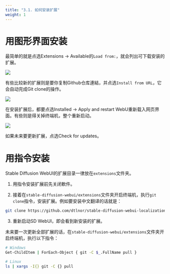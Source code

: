 ```yaml
---
title: "3.1. 如何安装扩展"
weight: 1
---
```



# 用图形界面安装

最简单的就是点选Extensions → Available的`Load from:`，就会列出可下载安装的扩展。

![](../../../images/FwlfcXi.webp)

有些比较新的扩展则是要你复制Github仓库連結，并点选`Install from URL`，它会自动完成Git clone的操作。

![](../../../images/mrcehrU.webp)

在安装扩展后，都要点选Installed → Apply and restart WebU重新载入网页界面。有些则是得关掉终端机，整个重新启动。

![](../../../images/9QksXqM4.webp)

如果未来要更新扩展，点选Check for updates。


# 用指令安装

Stable Diffusion WebUI的扩展目录一律放在`extensions`文件夹。

1. 用指令安装扩展前先关闭軟件。

2. 接着在`stable-diffusion-webui/extensions`文件夹开启终端机，执行`git clone`指令，安装扩展。例如要安装中文翻译的话就是：
```bash
git clone https://github.com/dtlnor/stable-diffusion-webui-localization-zh_CN.git
```

3. 重新启动SD WebUI，即会看到新安装的扩展。

未来要一次更新全部扩展的话，在`stable-diffusion-webui/extensions`文件夹开启终端机，执行以下指令：
```bash
# Windows
Get-ChildItem | ForEach-Object { git -C $_.FullName pull }

# Linux
ls | xargs -I{} git -C {} pull
```
